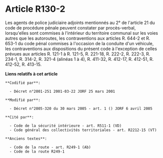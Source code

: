 # Article R130-2

Les agents de police judiciaire adjoints mentionnés au 2° de l'article 21 du code de procédure pénale peuvent constater par
procès-verbal, lorsqu'elles sont commises à l'intérieur du territoire communal sur les voies autres que les autoroutes, les
contraventions aux articles R. 644-2 et R. 653-1 du code pénal commises à l'occasion de la conduite d'un véhicule, les
contraventions aux dispositions du présent code à l'exception de celles prévues aux articles R. 121-1 à R. 121-5, R. 221-18,
R. 222-2, R. 222-3, R. 234-1, R. 314-2, R. 321-4 (alinéas 1 à 4), R. 411-32, R. 412-17, R. 412-51, R. 412-52, R. 413-15.

**Liens relatifs à cet article**

	**Codifié par**:

	  - Décret n°2001-251 2001-03-22 JORF 25 mars 2001

	**Modifié par**:

	  - Décret n°2005-320 du 30 mars 2005 - art. 1 () JORF 6 avril 2005

	**Cité par**:

	  - Code de la sécurité intérieure - art. R511-1 (VD)
	  - Code général des collectivités territoriales - art. R2212-15 (VT)

	**Anciens textes**:

	  - Code de la route - art. R249-1 (Ab)
	  - Code de la route R249-1
